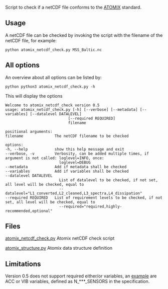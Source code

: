 Script to check if a netCDF file conforms to the [ATOMIX](https://wiki.app.uib.no/atomix/) standard.

Usage
-----

A netCDF file can be checked by invoking the script with the filename of the netCDF file, for example:

    python atomix_netcdf_check.py MSS_Baltic.nc

All options
-----------

An overview about all options can be listed by:

    python python3 atomix_netcdf_check.py -h


This will display the options

    Welcome to atomix_netcdf_check version 0.5
    usage: atomix_netcdf_check.py [-h] [--verbose] [--metadata] [--variables] [--datalevel DATALEVEL]
                                [--required REQUIRED]
                                filename

    positional arguments:
    filename              The netCDF filename to be checked

    options:
    -h, --help            show this help message and exit
    --verbose, -v         Verbosity, can be added multiple times, if argument is not called: loglevel=INFO, once:
                            loglevel=DEBUG
    --metadata            Add if metadata shall be checked
    --variables           Add if variables shall be checked
    --datalevel DATALEVEL
                            List of datalevel to be checked, if not set, all level will be checked, equal to
                            --datalevel="L1_converted,L2_cleaned,L3_spectra,L4_dissipation"
    --required REQUIRED   List of requirement levels to be checked, if not set, all level will be checked, equal to
                            --required="required,highly-recommended,optional"

Files
-----
[atomix_netcdf_check.py](./atomix_netcdf_check.py) Atomix netCDF check script 

[atomix_structure.py](./atomix_structure.py) Atomix data structure definition 


Limitations
-----------
Version 0.5 does not support required either/or variables, an [example](https://wiki.app.uib.no/atomix/index.php?title=Level_3_data_(shear_probes)) are ACC or VIB variables, defined as N_***_SENSORS in the specification.